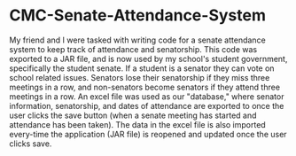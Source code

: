 # CMC-Senate-Attendance-System
My friend and I were tasked with writing code for a senate attendance system to keep track of attendance and senatorship. This code was exported to a JAR file, and is now used by my school's student government, specifically the student senate. If a student is a senator they can vote on school related issues. Senators lose their senatorship if they miss three meetings in a row, and non-senators become senators if they attend three meetings in a row. An excel file was used as our "database," where senator information, senatorship, and dates of attendance are exported to once the user clicks the save button (when a senate meeting has started and attendance has been taken). The data in the excel file is also imported every-time the application (JAR file) is reopened and updated once the user clicks save. 
